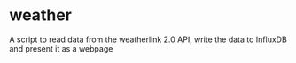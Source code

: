 # weather
A script to read data from the weatherlink 2.0 API, write the data to InfluxDB and present it as a webpage
